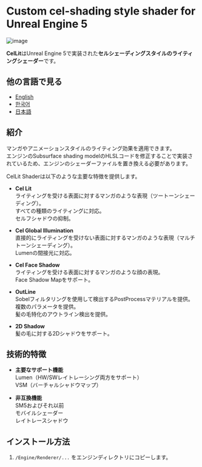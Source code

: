 # **Custom cel-shading style shader for Unreal Engine 5**
![image](https://github.com/user-attachments/assets/65949c17-e43f-42b8-9bb8-a68128da509d)

**CelLit**はUnreal Engine 5で実装された**セルシェーディングスタイルのライティングシェーダー**です。

## 他の言語で見る
- [English](README.md)
- [한국어](README.ko.md)
- [日本語](README.ja.md)

## 紹介
マンガやアニメーションスタイルのライティング効果を適用できます。  
エンジンのSubsurface shading modelのHLSLコードを修正することで実装されているため、エンジンのシェーダーファイルを置き換える必要があります。

CelLit Shaderは以下のような主要な特徴を提供します。
- **Cel Lit**  
  ライティングを受ける表面に対するマンガのような表現（ツートーンシェーディング）。  
  すべての種類のライティングに対応。  
  セルフシャドウの抑制。  
  
- **Cel Global Illumination**  
  直接的にライティングを受けない表面に対するマンガのような表現（マルチトーンシェーディング）。  
  Lumenの間接光に対応。  
  
- **Cel Face Shadow**  
  ライティングを受ける表面に対するマンガのような顔の表現。  
  Face Shadow Mapをサポート。  
  
- **OutLine**  
  Sobelフィルタリングを使用して検出するPostProcessマテリアルを提供。  
  複数のパラメータを提供。  
  髪の毛特化のアウトライン検出を提供。  

- **2D Shadow**  
  髪の毛に対する2Dシャドウをサポート。  

## 技術的特徴  
- **主要なサポート機能**  
  Lumen（HW/SWレイトレーシング両方をサポート）  
  VSM（バーチャルシャドウマップ）  
  
- **非互換機能**  
  SM5およびそれ以前  
  モバイルシェーダー  
  レイトレースシャドウ
  
## インストール方法
1. `/Engine/Renderer/...` をエンジンディレクトリにコピーします。
